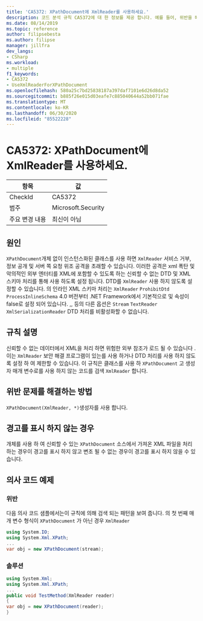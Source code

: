 ```yaml
---
title: 'CA5372: XPathDocument에 XmlReader를 사용하세요.'
description: 코드 분석 규칙 CA5372에 대 한 정보를 제공 합니다. 예를 들어, 위반을 해결 하는 방법, 위반 하는 경우를 포함 합니다.
ms.date: 08/14/2019
ms.topic: reference
author: filipsebesta
ms.author: filipse
manager: jillfra
dev_langs:
- CSharp
ms.workload:
- multiple
f1_keywords:
- CA5372
- UseXmlReaderForXPathDocument
ms.openlocfilehash: 580a25c7bd25838187a397daf7101e6d26d8da52
ms.sourcegitcommit: b885f26e015d03eafe7c885040644a52bb071fae
ms.translationtype: MT
ms.contentlocale: ko-KR
ms.lasthandoff: 06/30/2020
ms.locfileid: "85522228"
---
```

# <a name="ca5372-use-xmlreader-for-xpathdocument"></a>CA5372: XPathDocument에 XmlReader를 사용하세요.

|항목|값|
|-|-|
|CheckId|CA5372|
|범주|Microsoft.Security|
|주요 변경 내용|최신이 아님|

## <a name="cause"></a>원인

`XPathDocument`개체 없이 인스턴스화된 클래스를 사용 하면 `XmlReader` 서비스 거부, 정보 공개 및 서버 쪽 요청 위조 공격을 초래할 수 있습니다. 이러한 공격은 xml 폭탄 및 악의적인 외부 엔터티를 XML에 포함할 수 있도록 하는 신뢰할 수 없는 DTD 및 XML 스키마 처리를 통해 사용 하도록 설정 됩니다. DTD를 `XmlReader` 사용 하지 않도록 설정할 수 있습니다. 의 인라인 XML 스키마 처리는 `XmlReader` `ProhibitDtd` `ProcessInlineSchema` 4.0 버전부터 .NET Framework에서 기본적으로 및 속성이 false로 설정 되어 있습니다. ,, 등의 다른 옵션은 `Stream` `TextReader` `XmlSerializationReader` DTD 처리를 비활성화할 수 없습니다.

## <a name="rule-description"></a>규칙 설명

신뢰할 수 없는 데이터에서 XML을 처리 하면 위험한 외부 참조가 로드 될 수 있습니다 .이는 `XmlReader` 보안 해결 프로그램이 있는를 사용 하거나 DTD 처리를 사용 하지 않도록 설정 하 여 제한할 수 있습니다. 이 규칙은 클래스를 사용 하 `XPathDocument` 고 생성자 매개 변수로를 사용 하지 않는 코드를 검색 `XmlReader` 합니다.

## <a name="how-to-fix-violations"></a>위반 문제를 해결하는 방법

`XPathDocument(XmlReader, *)`생성자를 사용 합니다.

## <a name="when-to-suppress-warnings"></a>경고를 표시 하지 않는 경우

개체를 사용 하 여 신뢰할 수 있는 `XPathDocument` 소스에서 가져온 XML 파일을 처리 하는 경우이 경고를 표시 하지 않고 변조 될 수 없는 경우이 경고를 표시 하지 않을 수 있습니다.

## <a name="pseudo-code-examples"></a>의사 코드 예제

### <a name="violation"></a>위반

다음 의사 코드 샘플에서는이 규칙에 의해 검색 되는 패턴을 보여 줍니다.
의 첫 번째 매개 변수 형식이 `XPathDocument` 가 아닌 경우 `XmlReader`

```csharp
using System.IO;
using System.Xml.XPath;
...
var obj = new XPathDocument(stream);
```

### <a name="solution"></a>솔루션

```csharp
using System.Xml;
using System.Xml.XPath;
...
public void TestMethod(XmlReader reader)
{
var obj = new XPathDocument(reader);
}
```
